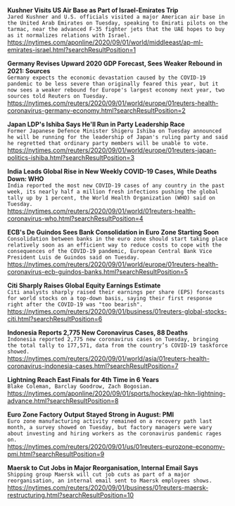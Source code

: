 **Kushner Visits US Air Base as Part of Israel-Emirates Trip**\
`Jared Kushner and U.S. officials visited a major American air base in the United Arab Emirates on Tuesday, speaking to Emirati pilots on the tarmac, near the advanced F-35 fighter jets that the UAE hopes to buy as it normalizes relations with Israel. `\
https://nytimes.com/aponline/2020/09/01/world/middleeast/ap-ml-emirates-israel.html?searchResultPosition=1

**Germany Revises Upward 2020 GDP Forecast, Sees Weaker Rebound in 2021: Sources**\
`Germany expects the economic devastation caused by the COVID-19 pandemic to be less severe than originally feared this year, but it now sees a weaker rebound for Europe's largest economy next year, two sources told Reuters on Tuesday.`\
https://nytimes.com/reuters/2020/09/01/world/europe/01reuters-health-coronavirus-germany-economy.html?searchResultPosition=2

**Japan LDP's Ishiba Says He'll Run in Party Leadership Race**\
`Former Japanese Defence Minister Shigeru Ishiba on Tuesday announced he will be running for the leadership of Japan's ruling party and said he regretted that ordinary party members will be unable to vote.`\
https://nytimes.com/reuters/2020/09/01/world/europe/01reuters-japan-politics-ishiba.html?searchResultPosition=3

**India Leads Global Rise in New Weekly COVID-19 Cases, While Deaths Down: WHO**\
`India reported the most new COVID-19 cases of any country in the past week, its nearly half a million fresh infections pushing the global tally up by 1 percent, the World Health Organization (WHO) said on Tuesday.`\
https://nytimes.com/reuters/2020/09/01/world/01reuters-health-coronavirus-who.html?searchResultPosition=4

**ECB's De Guindos Sees Bank Consolidation in Euro Zone Starting Soon**\
`Consolidation between banks in the euro zone should start taking place relatively soon as an efficient way to reduce costs to cope with the consequences of the COVID-19 pandemic, European Central Bank Vice President Luis de Guindos said on Tuesday.`\
https://nytimes.com/reuters/2020/09/01/world/europe/01reuters-health-coronavirus-ecb-guindos-banks.html?searchResultPosition=5

**Citi Sharply Raises Global Equity Earnings Estimate**\
`Citi analysts sharply raised their earnings per share (EPS) forecasts for world stocks on a top-down basis, saying their first response right after the COVID-19 was "too bearish".`\
https://nytimes.com/reuters/2020/09/01/business/01reuters-global-stocks-citi.html?searchResultPosition=6

**Indonesia Reports 2,775 New Coronavirus Cases, 88 Deaths**\
`Indonesia reported 2,775 new coronavirus cases on Tuesday, bringing the total tally to 177,571, data from the country’s COVID-19 taskforce showed.`\
https://nytimes.com/reuters/2020/09/01/world/asia/01reuters-health-coronavirus-indonesia-cases.html?searchResultPosition=7

**Lightning Reach East Finals for 4th Time in 6 Years**\
`Blake Coleman, Barclay Goodrow, Zach Bogosian.`\
https://nytimes.com/aponline/2020/09/01/sports/hockey/ap-hkn-lightning-advance.html?searchResultPosition=8

**Euro Zone Factory Output Stayed Strong in August: PMI**\
`Euro zone manufacturing activity remained on a recovery path last month, a survey showed on Tuesday, but factory managers were wary about investing and hiring workers as the coronavirus pandemic rages on.`\
https://nytimes.com/reuters/2020/09/01/us/01reuters-eurozone-economy-pmi.html?searchResultPosition=9

**Maersk to Cut Jobs in Major Reorganisation, Internal Email Says**\
`Shipping group Maersk will cut job cuts as part of a major reorganisation, an internal email sent to Maersk employees shows. `\
https://nytimes.com/reuters/2020/09/01/business/01reuters-maersk-restructuring.html?searchResultPosition=10


